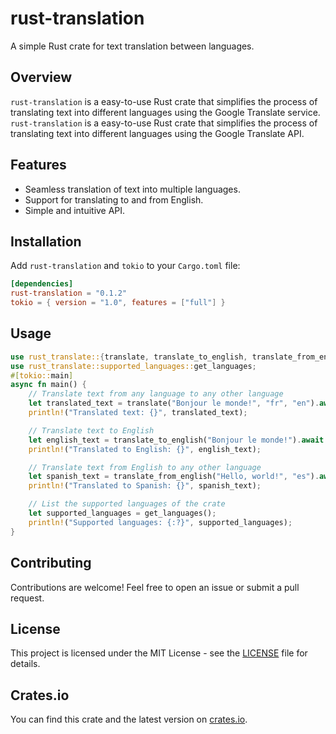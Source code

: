 # rust-translation

A simple Rust crate for text translation between languages.

## Overview

`rust-translation` is a easy-to-use Rust crate that simplifies the process of translating text into different languages using the Google Translate service.
`rust-translation` is a easy-to-use Rust crate that simplifies the process of translating text into different languages using the Google Translate API.

## Features

- Seamless translation of text into multiple languages.
- Support for translating to and from English.
- Simple and intuitive API.

## Installation

Add `rust-translation` and `tokio` to your `Cargo.toml` file:

```toml
[dependencies]
rust-translation = "0.1.2"
tokio = { version = "1.0", features = ["full"] }
```

## Usage

```rust
use rust_translate::{translate, translate_to_english, translate_from_english};
use rust_translate::supported_languages::get_languages;
#[tokio::main]
async fn main() {
    // Translate text from any language to any other language
    let translated_text = translate("Bonjour le monde!", "fr", "en").await.unwrap();
    println!("Translated text: {}", translated_text);

    // Translate text to English
    let english_text = translate_to_english("Bonjour le monde!").await.unwrap();
    println!("Translated to English: {}", english_text);

    // Translate text from English to any other language
    let spanish_text = translate_from_english("Hello, world!", "es").await.unwrap();
    println!("Translated to Spanish: {}", spanish_text);

    // List the supported languages of the crate
    let supported_languages = get_languages();
    println!("Supported languages: {:?}", supported_languages);
}
```

## Contributing

Contributions are welcome! Feel free to open an issue or submit a pull request.

## License

This project is licensed under the MIT License - see the [LICENSE](LICENSE) file for details.

## Crates.io

You can find this crate and the latest version on [crates.io](https://crates.io/crates/rust-translate).
